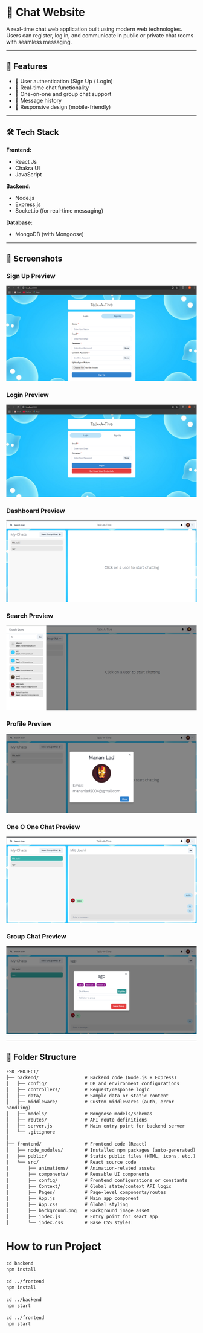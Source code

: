 # 💬 Chat Website

A real-time chat web application built using modern web technologies. Users can register, log in, and communicate in public or private chat rooms with seamless messaging.

---

## 🚀 Features

- 🔐 User authentication (Sign Up / Login)
- 💬 Real-time chat functionality
- 👥 One-on-one and group chat support
- 🧾 Message history
- 📱 Responsive design (mobile-friendly)

---

## 🛠 Tech Stack

**Frontend:**

- React Js
- Chakra UI
- JavaScript

**Backend:**

- Node.js
- Express.js
- Socket.io (for real-time messaging)

**Database:**

- MongoDB (with Mongoose)

---

## 📸 Screenshots

### Sign Up Preview

![Sign Up Preview](frontend/src/assets/Signup.png)

### Login Preview

![Sign Up Preview](frontend/src/assets/Login.png)

### Dashboard Preview

![Sign Up Preview](frontend/src/assets/Dashboard.png)

### Search Preview

![Sign Up Preview](frontend/src/assets/Search.png)

### Profile Preview

![Sign Up Preview](frontend/src/assets/Profile.png)

### One O One Chat Preview

![Sign Up Preview](frontend/src/assets/oneToone.png)

### Group Chat Preview

![Sign Up Preview](frontend/src/assets/Group.png)

---

## 📁 Folder Structure

```
FSD_PROJECT/
├── backend/                 # Backend code (Node.js + Express)
│   ├── config/              # DB and environment configurations
│   ├── controllers/         # Request/response logic
│   ├── data/                # Sample data or static content
│   ├── middleware/          # Custom middlewares (auth, error handling)
│   ├── models/              # Mongoose models/schemas
│   ├── routes/              # API route definitions
│   ├── server.js            # Main entry point for backend server
│   └── .gitignore
│
├── frontend/                # Frontend code (React)
│   ├── node_modules/        # Installed npm packages (auto-generated)
│   ├── public/              # Static public files (HTML, icons, etc.)
│   └── src/                 # React source code
│       ├── animations/      # Animation-related assets
│       ├── components/      # Reusable UI components
│       ├── config/          # Frontend configurations or constants
│       ├── Context/         # Global state/context API logic
│       ├── Pages/           # Page-level components/routes
│       ├── App.js           # Main app component
│       ├── App.css          # Global styling
│       ├── background.png   # Background image asset
│       ├── index.js         # Entry point for React app
│       └── index.css        # Base CSS styles
```

# How to run Project

```
cd backend
npm install

cd ../frontend
npm install

cd ../backend
npm start

cd ../frontend
npm start
```
